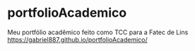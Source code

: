 # portfolioAcademico
Meu portfólio acadêmico feito como TCC para a Fatec de Lins
https://gabriel887.github.io/portfolioAcademico/
